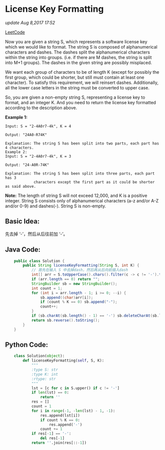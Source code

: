 # License Key Formatting

_update Aug 8,2017 17:52_

[LeetCode](https://leetcode.com/problems/license-key-formatting/description/)

Now you are given a string S, which represents a software license key which we would like to format. The string S is composed of alphanumerical characters and dashes. The dashes split the alphanumerical characters within the string into groups. \(i.e. if there are M dashes, the string is split into M+1 groups\). The dashes in the given string are possibly misplaced.

We want each group of characters to be of length K \(except for possibly the first group, which could be shorter, but still must contain at least one character\). To satisfy this requirement, we will reinsert dashes. Additionally, all the lower case letters in the string must be converted to upper case.

So, you are given a non-empty string S, representing a license key to format, and an integer K. And you need to return the license key formatted according to the description above.

**Example 1:**

```text
Input: S = "2-4A0r7-4k", K = 4

Output: "24A0-R74K"

Explanation: The string S has been split into two parts, each part has 4 characters.
Example 2:
Input: S = "2-4A0r7-4k", K = 3

Output: "24-A0R-74K"

Explanation: The string S has been split into three parts, each part has 3
             characters except the first part as it could be shorter as said above.
```

**Note:** The length of string S will not exceed 12,000, and K is a positive integer. String S consists only of alphanumerical characters \(a-z and/or A-Z and/or 0-9\) and dashes\(-\). String S is non-empty.

## Basic Idea:

先去掉 ‘-’，然后从后往前加 ‘-’。

## Java Code:

```java
    public class Solution {
        public String licenseKeyFormatting(String S, int K) {
            // 首先在输入 S 中去掉dash，然后再从后向前插入dash
            int[] arr = S.toUpperCase().chars().filter(c -> c != '-').toArray();
            if (arr.length == 0) return "";
            StringBuilder sb = new StringBuilder();
            int count = 1;
            for (int i = arr.length - 1; i >= 0; --i) {
                sb.append((char)arr[i]);
                if (count % K == 0) sb.append("-");
                count++;
            }
            if (sb.charAt(sb.length() - 1) == '-') sb.deleteCharAt(sb.length() - 1);
            return sb.reverse().toString();
        }
    }
```

## Python Code:

```python
    class Solution(object):
        def licenseKeyFormatting(self, S, K):
            """
            :type S: str
            :type K: int
            :rtype: str
            """
            lst = [c for c in S.upper() if c != '-']
            if len(lst) == 0:
                return ''
            res = []
            count = 1
            for i in range(-1, -len(lst) - 1, -1):
                res.append(lst[i])
                if count % K == 0:
                    res.append('-')
                count += 1
            if res[-1] == '-':
                del res[-1]
            return ''.join(res[::-1])
```

